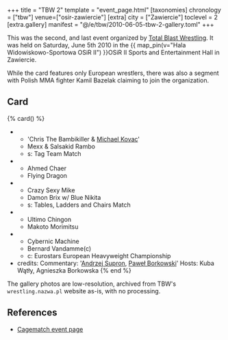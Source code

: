 +++
title = "TBW 2"
template = "event_page.html"
[taxonomies]
chronology = ["tbw"]
venue=["osir-zawiercie"]
[extra]
city = ["Zawiercie"]
toclevel = 2
[extra.gallery]
manifest = "@/e/tbw/2010-06-05-tbw-2-gallery.toml"
+++

This was the second, and last event organized by [Total Blast Wrestling](@/o/tbw.md). It was held on Saturday, June 5th 2010 in the {{ map_pin(v="Hala Widowiskowo-Sportowa OSiR II") }}OSiR&nbsp;II Sports and Entertainment Hall in Zawiercie.

While the card features only European wrestlers, there was also a segment with Polish MMA fighter Kamil Bazelak claiming to join the organization.

## Card

{% card() %}
- - 'Chris The Bambikiller & [Michael Kovac](@/w/michael-kovac.md)'
  - Mexx & Salsakid Rambo
  - s: Tag Team Match
- - Ahmed Chaer
  - Flying Dragon
- - Crazy Sexy Mike
  - Damon Brix w/ Blue Nikita
  - s: Tables, Ladders and Chairs Match
- - Ultimo Chingon
  - Makoto Morimitsu
- - Cybernic Machine
  - Bernard Vandamme(c)
  - c: Eurostars European Heavyweight Championship
- credits:
    Commentary: '[Andrzej Supron](@/w/andrzej-supron.md), [Paweł Borkowski](@/w/pawel-borkowski.md)'
    Hosts: Kuba Wątły, Agnieszka Borkowska
{% end %}

The gallery photos are low-resolution, archived from TBW's `wrestling.nazwa.pl` website as-is, with no processing.

## References

* [Cagematch event page](https://www.cagematch.net/?id=1&nr=52330)
